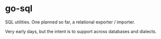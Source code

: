 # go-sql

SQL utilities. One planned so far, a relational exporter / importer.

Very early days, but the intent is to support across databases and dialects.
